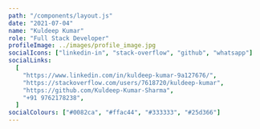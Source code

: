 ```yaml
---
path: "/components/layout.js"
date: "2021-07-04"
name: "Kuldeep Kumar"
role: "Full Stack Developer"
profileImage: ../images/profile_image.jpg
socialIcons: ["linkedin-in", "stack-overflow", "github", "whatsapp"]
socialLinks:
  [
    "https://www.linkedin.com/in/kuldeep-kumar-9a127676/",
    "https://stackoverflow.com/users/7618720/kuldeep-kumar",
    "https://github.com/Kuldeep-Kumar-Sharma",
    "+91 9762178238",
  ]
socialColours: ["#0082ca", "#ffac44", "#333333", "#25d366"]
---
```

